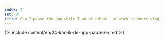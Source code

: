 ```yaml
---
index: 4
set: 3
title: Can I pause the app while I am at school, at work or exercising?
---
```

{% include content/en/24-kan-ik-de-app-pauzeren.md %}
